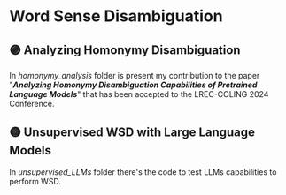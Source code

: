 # Word Sense Disambiguation

## 🟣 Analyzing Homonymy Disambiguation
In *homonymy_analysis* folder is present my contribution to the paper "***Analyzing Homonymy Disambiguation Capabilities of Pretrained Language Models***" that has been accepted to the LREC-COLING 2024 Conference. 

## 🟡 Unsupervised WSD with Large Language Models
In *unsupervised_LLMs* folder there's the code to test LLMs capabilities to perform WSD.
